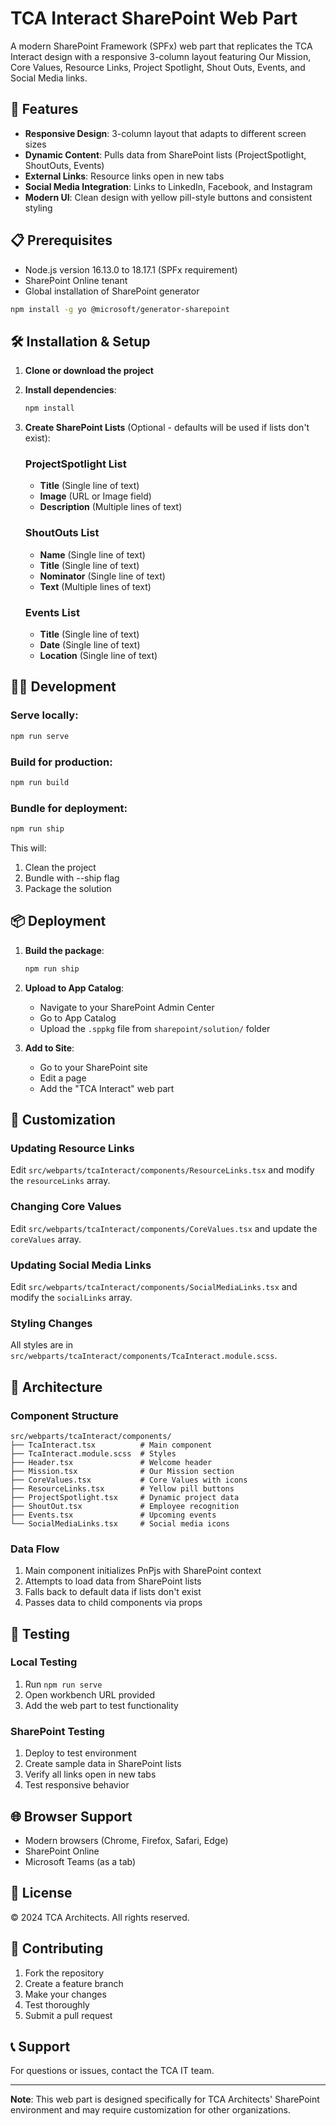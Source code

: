 # TCA Interact SharePoint Web Part

A modern SharePoint Framework (SPFx) web part that replicates the TCA Interact design with a responsive 3-column layout featuring Our Mission, Core Values, Resource Links, Project Spotlight, Shout Outs, Events, and Social Media links.

## 🚀 Features

- **Responsive Design**: 3-column layout that adapts to different screen sizes
- **Dynamic Content**: Pulls data from SharePoint lists (ProjectSpotlight, ShoutOuts, Events)
- **External Links**: Resource links open in new tabs
- **Social Media Integration**: Links to LinkedIn, Facebook, and Instagram
- **Modern UI**: Clean design with yellow pill-style buttons and consistent styling

## 📋 Prerequisites

- Node.js version 16.13.0 to 18.17.1 (SPFx requirement)
- SharePoint Online tenant
- Global installation of SharePoint generator

```bash
npm install -g yo @microsoft/generator-sharepoint
```

## 🛠️ Installation & Setup

1. **Clone or download the project**
2. **Install dependencies**:
   ```bash
   npm install
   ```

3. **Create SharePoint Lists** (Optional - defaults will be used if lists don't exist):

   ### ProjectSpotlight List
   - **Title** (Single line of text)
   - **Image** (URL or Image field)
   - **Description** (Multiple lines of text)

   ### ShoutOuts List
   - **Name** (Single line of text)
   - **Title** (Single line of text) 
   - **Nominator** (Single line of text)
   - **Text** (Multiple lines of text)

   ### Events List
   - **Title** (Single line of text)
   - **Date** (Single line of text)
   - **Location** (Single line of text)

## 🏃‍♂️ Development

### Serve locally:
```bash
npm run serve
```

### Build for production:
```bash
npm run build
```

### Bundle for deployment:
```bash
npm run ship
```

This will:
1. Clean the project
2. Bundle with --ship flag
3. Package the solution

## 📦 Deployment

1. **Build the package**:
   ```bash
   npm run ship
   ```

2. **Upload to App Catalog**:
   - Navigate to your SharePoint Admin Center
   - Go to App Catalog
   - Upload the `.sppkg` file from `sharepoint/solution/` folder

3. **Add to Site**:
   - Go to your SharePoint site
   - Edit a page
   - Add the "TCA Interact" web part

## 🎨 Customization

### Updating Resource Links
Edit `src/webparts/tcaInteract/components/ResourceLinks.tsx` and modify the `resourceLinks` array.

### Changing Core Values
Edit `src/webparts/tcaInteract/components/CoreValues.tsx` and update the `coreValues` array.

### Updating Social Media Links
Edit `src/webparts/tcaInteract/components/SocialMediaLinks.tsx` and modify the `socialLinks` array.

### Styling Changes
All styles are in `src/webparts/tcaInteract/components/TcaInteract.module.scss`.

## 🔧 Architecture

### Component Structure
```
src/webparts/tcaInteract/components/
├── TcaInteract.tsx          # Main component
├── TcaInteract.module.scss  # Styles
├── Header.tsx               # Welcome header
├── Mission.tsx              # Our Mission section
├── CoreValues.tsx           # Core Values with icons
├── ResourceLinks.tsx        # Yellow pill buttons
├── ProjectSpotlight.tsx     # Dynamic project data
├── ShoutOut.tsx             # Employee recognition
├── Events.tsx               # Upcoming events
└── SocialMediaLinks.tsx     # Social media icons
```

### Data Flow
1. Main component initializes PnPjs with SharePoint context
2. Attempts to load data from SharePoint lists
3. Falls back to default data if lists don't exist
4. Passes data to child components via props

## 🧪 Testing

### Local Testing
1. Run `npm run serve`
2. Open workbench URL provided
3. Add the web part to test functionality

### SharePoint Testing
1. Deploy to test environment
2. Create sample data in SharePoint lists
3. Verify all links open in new tabs
4. Test responsive behavior

## 🌐 Browser Support

- Modern browsers (Chrome, Firefox, Safari, Edge)
- SharePoint Online
- Microsoft Teams (as a tab)

## 📝 License

© 2024 TCA Architects. All rights reserved.

## 🤝 Contributing

1. Fork the repository
2. Create a feature branch
3. Make your changes
4. Test thoroughly
5. Submit a pull request

## 📞 Support

For questions or issues, contact the TCA IT team.

---

**Note**: This web part is designed specifically for TCA Architects' SharePoint environment and may require customization for other organizations. 